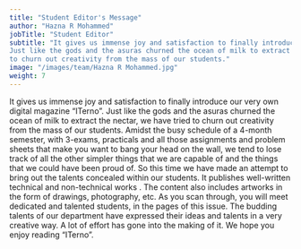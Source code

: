 ```yaml
---
title: "Student Editor's Message"
author: "Hazna R Mohammed"
jobTitle: "Student Editor"
subtitle: "It gives us immense joy and satisfaction to finally introduce our very own digital magazine “ITerno”.
Just like the gods and the asuras churned the ocean of milk to extract the nectar, we have tried
to churn out creativity from the mass of our students."
image: "/images/team/Hazna R Mohammed.jpg"
weight: 7
---
```


It gives us immense joy and satisfaction to finally introduce our very own digital magazine “ITerno”.
Just like the gods and the asuras churned the ocean of milk to extract the nectar, we have tried
to churn out creativity from the mass of our students.
Amidst the busy schedule of a 4-month semester, with 3-exams, practicals and all those
assignments and problem sheets that make you want to bang your
head on the wall, we tend to lose track of all the other simpler things
that we are capable of and the things that we could have been proud of.
So this time we have made an attempt to bring out the talents concealed within our students.
It publishes well-written technical and non-technical works . The content also includes
artworks in the form of drawings, photography, etc.
As you scan through, you will meet dedicated and talented students, in the
pages of this issue.
The budding talents of our department have expressed their
ideas and talents in a very creative way.
A lot of effort has gone into the making of it.
We hope you enjoy reading “ITerno”.
